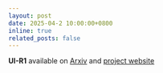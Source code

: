 ```yaml
---
layout: post
date: 2025-04-2 10:00:00+0800
inline: true
related_posts: false
---
```


**UI-R1** available on [Arxiv](https://arxiv.org/pdf/2503.21620) and [project website](https://yxchai.com/UI-R1/)

